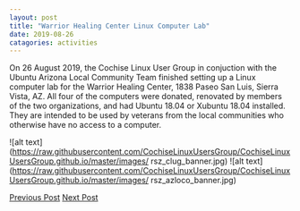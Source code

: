 ```yaml
---
layout: post
title: "Warrior Healing Center Linux Computer Lab"
date: 2019-08-26
catagories: activities
---
```


On 26 August 2019, the Cochise Linux User Group in conjuction with the Ubuntu Arizona Local Community Team finished setting up a Linux computer lab for the Warrior Healing Center, 1838 Paseo San Luis, Sierra Vista, AZ.  All four of the computers were donated, renovated by members of the two organizations, and had Ubuntu 18.04 or Xubuntu 18.04 installed.  They are intended to be used by veterans from the local communities who otherwise have no access to a computer.

![alt text](https://raw.githubusercontent.com/CochiseLinuxUsersGroup/CochiseLinuxUsersGroup.github.io/master/images/ 	rsz_clug_banner.jpg)
![alt text](https://raw.githubusercontent.com/CochiseLinuxUsersGroup/CochiseLinuxUsersGroup.github.io/master/images/ 	rsz_azloco_banner.jpg)


<footer>
<a href="http://cochiselinuxusergroup.org/activities/ComputerRepairInstallWorkshop_2019-08-03" class="post-prev">Previous Post</a>
<a href="http://cochiselinuxusergroup.org/activities/WarriorHealingCenterLinuxComputerLab_2019-08-26" class="post-next">Next Post</a>
  </footer>
